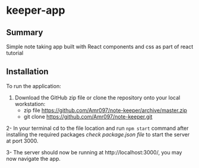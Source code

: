 # keeper-app

## Summary

Simple note taking app built with React components and css as part of react tutorial

## Installation

To run the application:

 1. Download the GitHub zip file or clone the repository onto your local workstation:
    - zip file https://github.com/Amr097/note-keeper/archive/master.zip
    - git clone https://github.com/Amr097/note-keeper.git
    
2- In your terminal cd to the file location and run `npm start` command after installing the required packages *check package.json file* to start the server at port 3000.

3- The server should now be running at http://localhost:3000/, you may now navigate the app.
